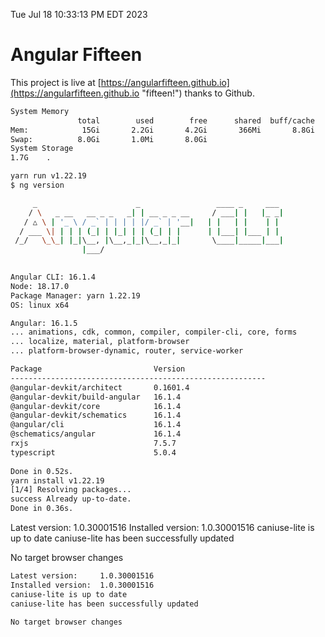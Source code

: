 Tue Jul 18 10:33:13 PM EDT 2023

# Angular Fifteen


This project is live at [https://angularfifteen.github.io](https://angularfifteen.github.io "fifteen!") thanks to Github.

```bash
System Memory
               total        used        free      shared  buff/cache   available
Mem:            15Gi       2.2Gi       4.2Gi       366Mi       8.8Gi        12Gi
Swap:          8.0Gi       1.0Mi       8.0Gi
System Storage
1.7G	.
```
```bash
yarn run v1.22.19
$ ng version

     _                      _                 ____ _     ___
    / \   _ __   __ _ _   _| | __ _ _ __     / ___| |   |_ _|
   / △ \ | '_ \ / _` | | | | |/ _` | '__|   | |   | |    | |
  / ___ \| | | | (_| | |_| | | (_| | |      | |___| |___ | |
 /_/   \_\_| |_|\__, |\__,_|_|\__,_|_|       \____|_____|___|
                |___/
    

Angular CLI: 16.1.4
Node: 18.17.0
Package Manager: yarn 1.22.19
OS: linux x64

Angular: 16.1.5
... animations, cdk, common, compiler, compiler-cli, core, forms
... localize, material, platform-browser
... platform-browser-dynamic, router, service-worker

Package                         Version
---------------------------------------------------------
@angular-devkit/architect       0.1601.4
@angular-devkit/build-angular   16.1.4
@angular-devkit/core            16.1.4
@angular-devkit/schematics      16.1.4
@angular/cli                    16.1.4
@schematics/angular             16.1.4
rxjs                            7.5.7
typescript                      5.0.4
    
Done in 0.52s.
yarn install v1.22.19
[1/4] Resolving packages...
success Already up-to-date.
Done in 0.36s.
```
Latest version:     1.0.30001516
Installed version:  1.0.30001516
caniuse-lite is up to date
caniuse-lite has been successfully updated

No target browser changes
```bash
Latest version:     1.0.30001516
Installed version:  1.0.30001516
caniuse-lite is up to date
caniuse-lite has been successfully updated

No target browser changes
```
```bash

